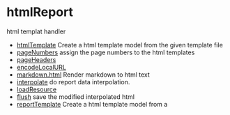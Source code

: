 # htmlReport

html templat handler

+ [htmlTemplate](htmlReport/htmlTemplate.1) Create a html template model from the given template file
+ [pageNumbers](htmlReport/pageNumbers.1) assign the page numbers to the html templates
+ [pageHeaders](htmlReport/pageHeaders.1) 
+ [encodeLocalURL](htmlReport/encodeLocalURL.1) 
+ [markdown.html](htmlReport/markdown.html.1) Render markdown to html text
+ [interpolate](htmlReport/interpolate.1) do report data interpolation.
+ [loadResource](htmlReport/loadResource.1) 
+ [flush](htmlReport/flush.1) save the modified interpolated html
+ [reportTemplate](htmlReport/reportTemplate.1) Create a html template model from a 
